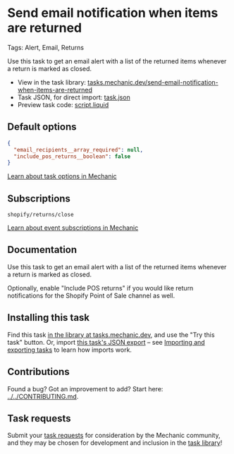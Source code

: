 # Send email notification when items are returned

Tags: Alert, Email, Returns

Use this task to get an email alert with a list of the returned items whenever a return is marked as closed.

* View in the task library: [tasks.mechanic.dev/send-email-notification-when-items-are-returned](https://tasks.mechanic.dev/send-email-notification-when-items-are-returned)
* Task JSON, for direct import: [task.json](../../tasks/send-email-notification-when-items-are-returned.json)
* Preview task code: [script.liquid](./script.liquid)

## Default options

```json
{
  "email_recipients__array_required": null,
  "include_pos_returns__boolean": false
}
```

[Learn about task options in Mechanic](https://learn.mechanic.dev/core/tasks/options)

## Subscriptions

```liquid
shopify/returns/close
```

[Learn about event subscriptions in Mechanic](https://learn.mechanic.dev/core/tasks/subscriptions)

## Documentation

Use this task to get an email alert with a list of the returned items whenever a return is marked as closed.

Optionally, enable "Include POS returns" if you would like return notifications for the Shopify Point of Sale channel as well.

## Installing this task

Find this task [in the library at tasks.mechanic.dev](https://tasks.mechanic.dev/send-email-notification-when-items-are-returned), and use the "Try this task" button. Or, import [this task's JSON export](../../tasks/send-email-notification-when-items-are-returned.json) – see [Importing and exporting tasks](https://learn.mechanic.dev/core/tasks/import-and-export) to learn how imports work.

## Contributions

Found a bug? Got an improvement to add? Start here: [../../CONTRIBUTING.md](../../CONTRIBUTING.md).

## Task requests

Submit your [task requests](https://mechanic.canny.io/task-requests) for consideration by the Mechanic community, and they may be chosen for development and inclusion in the [task library](https://tasks.mechanic.dev/)!
